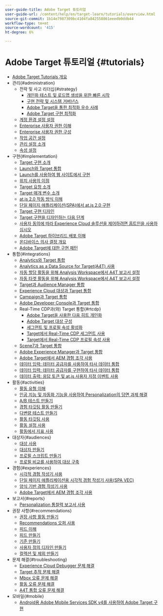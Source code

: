 ```yaml
---
user-guide-title: Adobe Target 튜토리얼
user-guide-url: /content/help/en/target-learn/tutorials/overview.html
source-git-commit: 1b14e7987309bc4104fa842558861eeedb0ddb44
workflow-type: tm+mt
source-wordcount: '415'
ht-degree: 6%

---
```



# Adobe Target 튜토리얼 {#tutorials}

+ [Adobe Target Tutorials 개요](../overview.md)
+ 관리{#administration}
   + 전략 및 사고 리더십{#strategy}
      + [개인화 테스트 및 로드맵 생성을 위한 빠른 시작](../strategy/create-personalization-roadmap-testing-plan.md)
      + [구현 전략 및 시스템 거버넌스](../dev101/1-1-implementation-strategy-sys-governance.md)
      + [Adobe Target을 통한 최적화 우수 사례](../strategy/target-best-practices-for-optimization.md)
      + [Adobe Target 구현 최적화](../strategy/optimize-your-target-implementation.md)
   + [계정 환경 설정 설정](../administration/set-up-account-preferences.md)
   + [Enterprise 사용자 권한 이해](../administration/understanding-enterprise-user-permissions.md)
   + [Enterprise 사용자 권한 구성](../dev101/1-2-configure-ent-user-permissions.md)
   + [작업 공간 설정](../administration/set-up-workspaces.md)
   + [관리 설정 소개](../dev101/1-3-intro-to-admin-setup.md)
   + [속성 설정](../administration/set-up-properties.md)
+ 구현{#implementation}
   + [Target 구현 소개](../dev101/2-1-intro-to-target-implementation.md)
   + [Launch와 Target 통합](../dev101/3-1-target-launch.md)
   + [Launch를 사용하여 웹 사이트에서 구현](https://experienceleague.adobe.com/docs/launch-learn/implementing-in-websites-with-launch/index.html?lang=en)
   + [위치 사용의 이점](../dev101/2-2-benefits-of-locations.md)
   + [Target 요청 소개](../dev101/2-3-intro-to-target-requests.md)
   + [Target 매개 변수 소개](../dev101/2-4-intro-to-target-params.md)
   + [at.js 2.0 작동 방식 이해](../implementation/understanding-how-atjs-20-works.md)
   + [단일 페이지 애플리케이션(SPA)에서 at.js 2.0 구현](../implementation/implement-atjs-20-in-a-single-page-application.md)
   + [Target 구현 디자인](../dev101/2-5-design-target-implementation.md)
   + [Target 구현을 디자인하는 다음 단계](../dev101/2-6-next-steps-design-target-implementation.md)
   + [사용자 동의에 따라 Experience Cloud 솔루션을 제어하려면 옵트인을 사용하십시오](https://experienceleague.adobe.com/docs/id-service/using/implementation/opt-in-service/use-opt-in-to-control-experience-cloud-activities-based-on-user-consent.html?lang=en)
   + [Adobe Target 하이브리드 배포 이해](../implementation/hybrid-deployment.md)
   + [온디바이스 의사 결정 개요](../implementation/on-device-decisioning-overview.md)
   + [Adobe Target에 대한 구현 패턴](../implementation/implementation-patterns-for-adobe-target.md)
+ 통합{#integrations}
   + [Analytics와 Target 통합](../dev101/3-2-target-analytics.md)
   + [Analytics as a Data Source for Target(A4T) 사용](../integrations/use-analytics-as-a-data-source-a4t.md)
   + [자동 할당 활동을 위해 Analysis Workspace에서 A4T 보고서 설정](../integrations/set-up-a4t-reports-in-analysis-workspace-for-auto-allocate-activities.md)
   + [자동 타겟 활동을 위해 Analysis Workspace에서 A4T 보고서 설정](../integrations/set-up-a4t-reports-in-analysis-workspace-for-auto-target-activities.md)
   + [Target과 Audience Manager 통합](../dev101/3-3-target-dmp.md)
   + [Experience Cloud 대상과 Target 통합](../dev101/3-4-target-exc-audiences.md)
   + [Campaign과 Target 통합](../dev101/3-6-target-campaign.md)
   + [Adobe Developer Console과 Target 통합](../dev101/3-7-target-io.md)
   + Real-Time CDP과(와) Target 통합{#rtcdp}
      + [Adobe Target을 사용한 다음 히트 개인화](../integrations/rtcdp/next-hit-personalization.md)
      + [Adobe Target 대상 구성](../integrations/rtcdp/configure-the-target-destination.md)
      + [세그먼트 및 프로필 속성 활성화](../integrations/rtcdp/activate-segments-and-profile-attributes.md)
      + [Target에서 Real-Time CDP 세그먼트 사용](../integrations/rtcdp/use-rtcdp-segments-in-target.md)
      + [Target에서 Real-Time CDP 프로필 속성 사용](../integrations/rtcdp/use-rtcdp-profile-attributes-in-target.md)
   + [Scene7과 Target 통합](../dev101/3-8-target-scene7.md)
   + [Adobe Experience Manager과 Target 통합](../dev101/3-5-target-aem.md)
   + [Adobe Target에서 AEM 경험 조각 사용](https://helpx.adobe.com/experience-manager/kt/sites/using/experience-fragment-target-offer-feature-video-use.html)
   + [데이터 입력: 데이터 공급자를 사용하여 타사 데이터 통합](../integrations/use-data-providers-to-integrate-third-party-data.md)
   + [데이터 입력: 데이터 공급자를 구현하여 타사 데이터 통합](../integrations/implement-data-providers-to-integrate-third-party-data.md)
   + [데이터 출력: 응답 토큰 및 at.js 사용자 지정 이벤트 사용](../integrations/use-response-tokens-and-atjs-custom-events.md)
+ 활동{#activities}
   + [활동 유형 이해](../activities/understanding-the-types-of-activities.md)
   + [인공 지능 및 자동화 기능을 사용하여 Personalization의 당면 과제 해결](../activities/use-the-artificial-intelligence-and-automation-capabilities-to-meet-the-challenges-of-personalization.md)
   + [A/B 테스트 만들기](../activities/create-ab-tests.md)
   + [경험 타깃팅 활동 만들기](../activities/create-experience-targeting-activities.md)
   + [다변량 테스트 만들기](../activities/create-multivariate-tests.md)
   + [활동 타깃팅 사용](../activities/use-activity-targeting.md)
   + [활동 설정 사용](../activities/use-activity-settings.md)
   + [활동에서 지표 사용](../activities/use-metrics-in-activities.md)
+ 대상자{#audiences}
   + [대상 사용](../audiences/use-audiences.md)
   + [대상자 만들기](../audiences/create-audiences.md)
   + [프로필 스크립트 만들기](../audiences/create-profile-scripts.md)
   + [프로필 비교를 사용하여 대상 구축](../audiences/use-profile-comparison-to-build-audiences.md)
+ 경험{#experiences}
   + [시각적 경험 작성기 사용](../experiences/use-the-visual-experience-composer.md)
   + [단일 페이지 애플리케이션용 시각적 경험 작성기 사용(SPA VEC)](../experiences/use-the-visual-experience-composer-for-single-page-applications.md)
   + [양식 기반 경험 작성기 사용](../experiences/use-the-form-based-experience-composer.md)
   + [Adobe Target에서 AEM 경험 조각 사용](https://helpx.adobe.com/experience-manager/kt/sites/using/experience-fragment-target-offer-feature-video-use.html)
+ 보고서{#reports}
   + [Personalization 통찰력 보고서 사용](../reports/use-the-personalization-insights-reports.md)
+ 권장 사항{#recommendations}
   + [권장 사항 활동 만들기](../recommendations/create-a-recommendations-activity.md)
   + [Recommendations 오퍼 사용](../recommendations/use-recommendations-offers.md)
   + [피드 이해](../recommendations/understanding-feeds.md)
   + [피드 만들기](../recommendations/create-a-feed.md)
   + [기준 만들기](../recommendations/create-criteria.md)
   + [사용자 정의 디자인 만들기](../recommendations/create-custom-designs.md)
   + [컬렉션 및 제외 만들기](../recommendations/create-collections-and-exclusions.md)
+ 문제 해결{#troubleshooting}
   + [Experience Cloud Debugger 문제 해결](../troubleshooting/troubleshoot-with-the-experience-cloud-debugger.md)
   + [Target 추적 문제 해결](../troubleshooting/troubleshoot-with-target-traces.md)
   + [Mbox 오류 문제 해결](../dev101/4-1-troubleshoot-mbox-errors.md)
   + [활동 오류 문제 해결](../dev101/4-2-troubleshoot-activity-errors.md)
   + [A4T 통합 오류 문제 해결](../dev101/4-3-troubleshoot-integration-errors.md)
+ 모바일{#mobile}
   + [Android용 Adobe Mobile Services SDK v4를 사용하여 Adobe Target 구현](../mobile-v4/overview.md)
